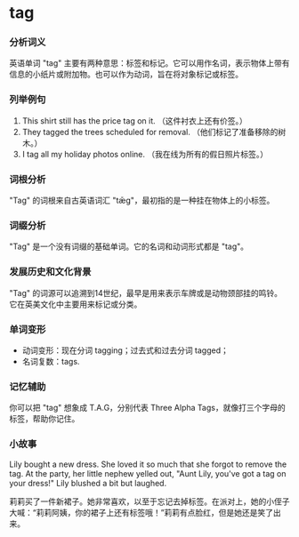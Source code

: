 # tag

### 分析词义

  

英语单词 "tag" 主要有两种意思：标签和标记。它可以用作名词，表示物体上带有信息的小纸片或附加物。也可以作为动词，旨在将对象标记或标签。

  

### 列举例句

  

1.  This shirt still has the price tag on it. （这件衬衣上还有价签。）
2.  They tagged the trees scheduled for removal. （他们标记了准备移除的树木。）
3.  I tag all my holiday photos online. （我在线为所有的假日照片标签。）

  

### 词根分析

  

"Tag" 的词根来自古英语词汇 "tǣg"，最初指的是一种挂在物体上的小标签。

  

### 词缀分析

  

"Tag" 是一个没有词缀的基础单词。它的名词和动词形式都是 "tag"。

  

### 发展历史和文化背景

  

"Tag" 的词源可以追溯到14世纪，最早是用来表示车牌或是动物颈部挂的鸣铃。它在英美文化中主要用来标记或分类。

  

### 单词变形

  

*   动词变形：现在分词 tagging；过去式和过去分词 tagged；
*   名词复数：tags.

  

### 记忆辅助

  

你可以把 "tag" 想象成 T.A.G，分别代表 Three Alpha Tags，就像打三个字母的标签，帮助你记住。

  

### 小故事

  

Lily bought a new dress. She loved it so much that she forgot to remove the tag. At the party, her little nephew yelled out, "Aunt Lily, you've got a tag on your dress!" Lily blushed a bit but laughed.

  

莉莉买了一件新裙子。她非常喜欢，以至于忘记去掉标签。在派对上，她的小侄子大喊：“莉莉阿姨，你的裙子上还有标签哦！”莉莉有点脸红，但是她还是笑了出来。
